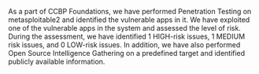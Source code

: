 As a part of CCBP Foundations, we have performed Penetration Testing on
metasploitable2 and identified the vulnerable apps in it. We have exploited one of
the vulnerable apps in the system and assessed the level of risk.
During the assessment, we have identified 1 HIGH-risk issues, 1 MEDIUM risk issues,
and 0 LOW-risk issues.
In addition, we have also performed Open Source Intelligence Gathering on a
predefined target and identified publicly available information.
